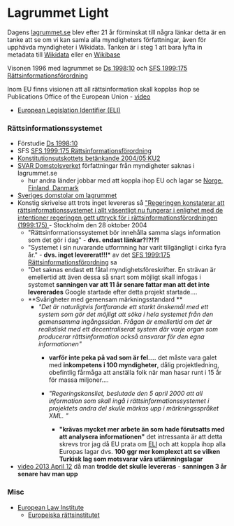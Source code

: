 # Lagrummet Light 
Dagens [lagrummet.se](https://lagrummet.se/lagrummet/rattsinformation/myndigheters-foreskrifter) blev efter 21 år förminskat till några länkar detta är en tanke att se om vi kan samla alla myndigheters författningar, även för upphävda myndigheter i Wikidata. Tanken är i steg 1 att bara lyfta in metadata till [Wikidata](https://www.wikidata.org/wiki/Wikidata:WikiProject_Sweden/Swedish_Riksdag_documents) eller en [Wikibase](https://www.wikibase.cloud/)

Visonen 1996 med lagrummet se [Ds 1998:10](https://www.regeringen.se/49bb67/contentassets/32378143627e4b6da8e9e196773bedbe/ett-offentligt-rattsinformationssystem) och [SFS 1999:175 Rättsinformationsförordning](https://www.riksdagen.se/sv/dokument-lagar/dokument/svensk-forfattningssamling/rattsinformationsforordning-1999175_sfs-1999-175)

Inom EU finns visionen att all rättsinformation skall kopplas ihop se Publications Office of the European Union - [video](https://www.youtube.com/watch?v=iFD9FM5O3A0)
* [European Legislation Identifier (ELI)](https://eur-lex.europa.eu/eli-register/about.html)

### Rättsinformationssystemet
* Förstudie [Ds 1998:10](https://www.regeringen.se/49bb67/contentassets/32378143627e4b6da8e9e196773bedbe/ett-offentligt-rattsinformationssystem)
* SFS [SFS 1999:175 Rättsinformationsförordning](https://www.riksdagen.se/sv/dokument-lagar/dokument/svensk-forfattningssamling/rattsinformationsforordning-1999175_sfs-1999-175)
* [Konstitutionsutskottets betänkande 2004/05:KU2](https://data.riksdagen.se/fil/4849D3D8-C096-4BD5-A5D0-7D09114F38B0)
* [SVAR Domstolsverket](https://github.com/salgo60/open-data-examples/issues/2#issuecomment-1175362343) författningar från myndigheter saknas i lagrummet.se
  * hur andra länder jobbar med att koppla ihop EU och lagar se [Norge, Finland, Danmark](https://community.dataportal.se/topic/388/tema-linking-global-knowledge/10?_=1659329300880)
* [Sveriges domstolar om lagrummet](https://www.domstol.se/en/om-webbplatsen-och-digitala-kanaler/lagrummet.se-och-rattsinformationssystemet/)
* Konstig skrivelse att trots inget levereras så ["Regeringen konstaterar att rättsinformationssystemet i allt väsentligt nu fungerar i enlighet med de intentioner regeringen gett uttryck för i rättsinformationsförordningen (1999:175)
](https://www.regeringen.se/49bb71/contentassets/533ebec34202421dae126840fdb9e8de/den-fortsatta-utvecklingen-av-rattsinformationssystemet) - Stockholm den 28 oktober 2004
  * "Rättsinformationssystemet bör innehålla samma slags information som det gör i dag" - **dvs. endast länkar?!?!?!**
  * "Systemet i sin nuvarande utformning har varit tillgängligt i cirka fyra år." - **dvs. inget levererat!!!*** av det [SFS 1999:175 Rättsinformationsförordning](https://www.riksdagen.se/sv/dokument-lagar/dokument/svensk-forfattningssamling/rattsinformationsforordning-1999175_sfs-1999-175) sa
  * "Det saknas endast ett fåtal myndighetsföreskrifter. En strävan är emellertid att även dessa så snart som möjligt skall infogas i systemet **sanningen var att 11 år senare fattar man att det inte levererades** Google startade efter detta projekt startade....
  * **Svårigheter med gemensam märkningsstandard **
    *  _"Det är naturligtvis fortfarande ett starkt önskemål med ett system som gör det möjligt att söka i hela systemet från den gemensamma ingångssidan. Frågan är emellertid om det är realistiskt med ett decentraliserat system där varje organ som producerar rättsinformation också ansvarar för den egna informationen"_
       * **varför inte peka på vad som är fel....** det måste vara galet med **inkompetens i 100 myndigheter**, dålig projektledning, obefintlig fårmåga att anställa folk när man hasar runt i 15 år för massa miljoner....
       * _"Regeringskansliet, beslutade den 5 april 2000 att all information som skall ingå i rättsinformationssystemet i projektets andra del skulle märkas upp i märkningsspråket XML. "_
        
          * **"krävas mycket mer arbete än som hade förutsatts med att analysera informationen"** det intressanta är att detta skrevs tror jag då EU prata om [ELI](https://eur-lex.europa.eu/eli-register/about.html) och att koppla ihop alla Europas lagar dvs. **100 ggr mer komplexct att se vilken Turkisk lag som motsvarar våra utlämningslagar**
* [video 2013 April 12](https://www.youtube.com/watch?v=RV9mtFhUZ64) då man **trodde det skulle levereras** - **sanningen 3 år senare hav man upp**
### Misc
* [European Law Institute](https://www.europeanlawinstitute.eu/about-eli/)
  * [Europeiska rättsinstitutet](https://e-justice.europa.eu/178/SV/european_law_institute)
